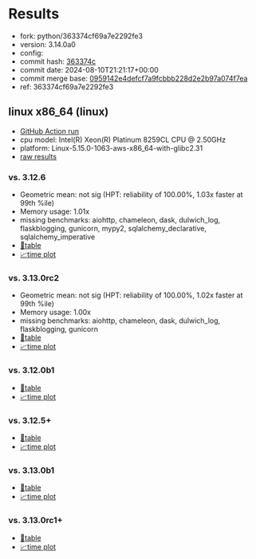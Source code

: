 # Results

- fork: python/363374cf69a7e2292fe3
- version: 3.14.0a0
- config: 
- commit hash: [363374c](https://github.com/python/cpython/commit/363374c)
- commit date: 2024-08-10T21:21:17+00:00
- commit merge base: [0959142e4defcf7a9fcbbb228d2e2b97a074f7ea](https://github.com/python/cpython/commit/0959142e4defcf7a9fcbbb228d2e2b97a074f7ea)
- ref: 363374cf69a7e2292fe3

## linux x86_64 (linux)

- [GitHub Action run](https://github.com/facebookexperimental/free-threading-benchmarking/actions/runs/10335430249)
- cpu model: Intel(R) Xeon(R) Platinum 8259CL CPU @ 2.50GHz
- platform: Linux-5.15.0-1063-aws-x86_64-with-glibc2.31
- [raw results](bm-20240810-linux-x86_64-python-363374cf69a7e2292fe3-3.14.0a0-363374c.json)

### vs. 3.12.6

- Geometric mean: not sig (HPT: reliability of 100.00%, 1.03x faster at 99th %ile)
- Memory usage: 1.01x
- missing benchmarks: aiohttp, chameleon, dask, dulwich_log, flaskblogging, gunicorn, mypy2, sqlalchemy_declarative, sqlalchemy_imperative
- [📄table](bm-20240810-linux-x86_64-python-363374cf69a7e2292fe3-3.14.0a0-363374c-vs-3.12.6.md)
- [📈time plot](bm-20240810-linux-x86_64-python-363374cf69a7e2292fe3-3.14.0a0-363374c-vs-3.12.6.svg)

### vs. 3.13.0rc2

- Geometric mean: not sig (HPT: reliability of 100.00%, 1.02x faster at 99th %ile)
- Memory usage: 1.00x
- missing benchmarks: aiohttp, chameleon, dask, dulwich_log, flaskblogging, gunicorn
- [📄table](bm-20240810-linux-x86_64-python-363374cf69a7e2292fe3-3.14.0a0-363374c-vs-3.13.0rc2.md)
- [📈time plot](bm-20240810-linux-x86_64-python-363374cf69a7e2292fe3-3.14.0a0-363374c-vs-3.13.0rc2.svg)

### vs. 3.12.0b1

- [📄table](bm-20240810-linux-x86_64-python-363374cf69a7e2292fe3-3.14.0a0-363374c-vs-3.12.0b1.md)
- [📈time plot](bm-20240810-linux-x86_64-python-363374cf69a7e2292fe3-3.14.0a0-363374c-vs-3.12.0b1.svg)

### vs. 3.12.5+

- [📄table](bm-20240810-linux-x86_64-python-363374cf69a7e2292fe3-3.14.0a0-363374c-vs-3.12.5%2B.md)
- [📈time plot](bm-20240810-linux-x86_64-python-363374cf69a7e2292fe3-3.14.0a0-363374c-vs-3.12.5%2B.svg)

### vs. 3.13.0b1

- [📄table](bm-20240810-linux-x86_64-python-363374cf69a7e2292fe3-3.14.0a0-363374c-vs-3.13.0b1.md)
- [📈time plot](bm-20240810-linux-x86_64-python-363374cf69a7e2292fe3-3.14.0a0-363374c-vs-3.13.0b1.svg)

### vs. 3.13.0rc1+

- [📄table](bm-20240810-linux-x86_64-python-363374cf69a7e2292fe3-3.14.0a0-363374c-vs-3.13.0rc1%2B.md)
- [📈time plot](bm-20240810-linux-x86_64-python-363374cf69a7e2292fe3-3.14.0a0-363374c-vs-3.13.0rc1%2B.svg)

